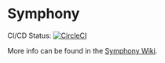 # Symphony

CI/CD Status: [![CircleCI](https://circleci.com/gh/facebookincubator/symphony/tree/master.svg?style=svg&circle-token=e48db1581f80bbb08574b2e9d8a54e42852cb005)](https://circleci.com/gh/facebookincubator/symphony)

More info can be found in the [Symphony Wiki](https://github.com/facebookincubator/symphony/wiki).
